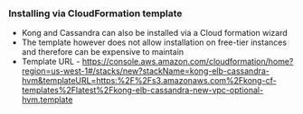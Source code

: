 ### Installing via CloudFormation template
  - Kong and Cassandra can also be installed via a Cloud formation wizard
  - The template however does not allow installation on free-tier instances and
    therefore can be expensive to maintain
  - Template URL - https://console.aws.amazon.com/cloudformation/home?region=us-west-1#/stacks/new?stackName=kong-elb-cassandra-hvm&templateURL=https:%2F%2Fs3.amazonaws.com%2Fkong-cf-templates%2Flatest%2Fkong-elb-cassandra-new-vpc-optional-hvm.template
